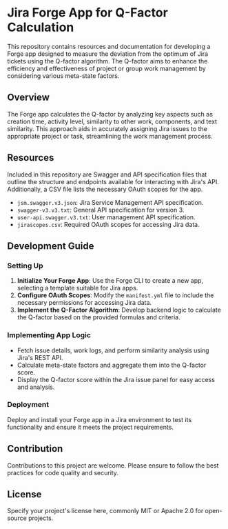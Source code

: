 # Jira Forge App for Q-Factor Calculation

This repository contains resources and documentation for developing a Forge app designed to measure the deviation from the optimum of Jira tickets using the Q-factor algorithm. The Q-factor aims to enhance the efficiency and effectiveness of project or group work management by considering various meta-state factors.

## Overview

The Forge app calculates the Q-factor by analyzing key aspects such as creation time, activity level, similarity to other work, components, and text similarity. This approach aids in accurately assigning Jira issues to the appropriate project or task, streamlining the work management process.

## Resources

Included in this repository are Swagger and API specification files that outline the structure and endpoints available for interacting with Jira's API. Additionally, a CSV file lists the necessary OAuth scopes for the app.

- `jsm.swagger.v3.json`: Jira Service Management API specification.
- `swagger-v3.v3.txt`: General API specification for version 3.
- `user-api.swagger.v3.txt`: User management API specification.
- `jirascopes.csv`: Required OAuth scopes for accessing Jira data.

## Development Guide

### Setting Up

1. **Initialize Your Forge App**: Use the Forge CLI to create a new app, selecting a template suitable for Jira apps.
2. **Configure OAuth Scopes**: Modify the `manifest.yml` file to include the necessary permissions for accessing Jira data.
3. **Implement the Q-Factor Algorithm**: Develop backend logic to calculate the Q-factor based on the provided formulas and criteria.

### Implementing App Logic

- Fetch issue details, work logs, and perform similarity analysis using Jira's REST API.
- Calculate meta-state factors and aggregate them into the Q-factor score.
- Display the Q-factor score within the Jira issue panel for easy access and analysis.

### Deployment

Deploy and install your Forge app in a Jira environment to test its functionality and ensure it meets the project requirements.

## Contribution

Contributions to this project are welcome. Please ensure to follow the best practices for code quality and security.

## License

Specify your project's license here, commonly MIT or Apache 2.0 for open-source projects.

